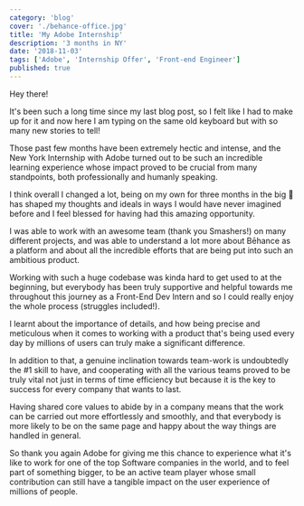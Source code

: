 ```yaml
---
category: 'blog'
cover: './behance-office.jpg'
title: 'My Adobe Internship'
description: '3 months in NY'
date: '2018-11-03'
tags: ['Adobe', 'Internship Offer', 'Front-end Engineer']
published: true
---
```


Hey there!

It's been such a long time since my last blog post, so I felt like I had to make up for it and now here I am typing on the same old keyboard but with so many new stories to tell!

Those past few months have been extremely hectic and intense, and the New York Internship with Adobe turned out to be such an incredible learning experience whose impact proved to be crucial from many standpoints, both professionally and humanly speaking.

I think overall I changed a lot, being on my own for three months in the big 🍏 has shaped my thoughts and ideals in ways I would have never imagined before and I feel blessed for having had this amazing opportunity.

I was able to work with an awesome team (thank you Smashers!) on many different projects, and was able to understand a lot more about Bēhance as a platform and about all the incredible efforts that are being put into such an ambitious product.

Working with such a huge codebase was kinda hard to get used to at the beginning, but everybody has been truly supportive and helpful towards me throughout this journey as a Front-End Dev Intern and so I could really enjoy the whole process (struggles included!).

I learnt about the importance of details, and how being precise and meticulous when it comes to working with a product that's being used every day by millions of users can truly make a significant difference.

In addition to that, a genuine inclination towards team-work is undoubtedly the #1 skill to have, and cooperating with all the various teams proved to be truly vital not just in terms of time efficiency but because it is the key to success for every company that wants to last.

Having shared core values to abide by in a company means that the work can be carried out more effortlessly and smoothly, and that everybody is more likely to be on the same page and happy about the way things are handled in general.

So thank you again Adobe for giving me this chance to experience what it's like to work for one of the top Software companies in the world, and to feel part of something bigger, to be an active team player whose small contribution can still have a tangible impact on the user experience of millions of people.

